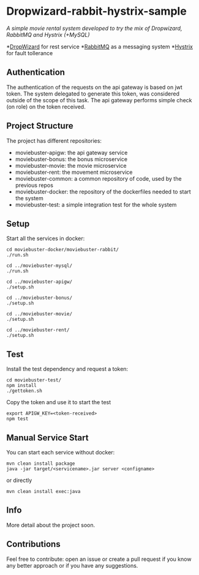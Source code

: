 Dropwizard-rabbit-hystrix-sample
==========
*A simple movie rental system developed to try the mix of Dropwizard, RabbitMQ and Hystrix (+MySQL)*

*[DropWizard](http://www.dropwizard.io/1.0.0/docs/) for rest service
*[RabbitMQ](https://www.rabbitmq.com/) as a messaging system
*[Hystrix](https://github.com/Netflix/Hystrix) for fault tollerance

Authentication
---
The authentication of the requests on the api gateway is based on jwt token. The system delegated to generate this token, was considered outside of the scope of this task.
The api gateway performs simple check (on role) on the token received.

Project Structure
---
The project has different repositories:

- moviebuster-apigw: the api gateway service
- moviebuster-bonus: the bonus microservice
- moviebuster-movie: the movie microservice
- moviebuster-rent: the movement microservice
- moviebuster-common: a common repository of code, used by the previous repos
- moviebuster-docker: the repository of the dockerfiles needed to start the system
- moviebuster-test: a simple integration test for the whole system

Setup
---
Start all the services in docker:
```
cd moviebuster-docker/moviebuster-rabbit/
./run.sh

cd ../moviebuster-mysql/
./run.sh

cd ../moviebuster-apigw/
./setup.sh

cd ../moviebuster-bonus/
./setup.sh

cd ../moviebuster-movie/
./setup.sh

cd ../moviebuster-rent/
./setup.sh
```

Test
---
Install the test dependency and request a token:
```
cd moviebuster-test/
npm install
./gettoken.sh
```
Copy the token and use it to start the test
```
export APIGW_KEY=<token-received>
npm test
```

Manual Service Start
---
You can start each service without docker:
```
mvn clean install package
java -jar target/<servicename>.jar server <configname>
```
or directly
```
mvn clean install exec:java
```

Info
---
More detail about the project soon.

Contributions
---
Feel free to contribute: open an issue or create a pull request if you know any better approach or if you have any suggestions.

